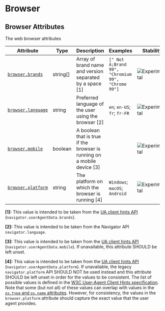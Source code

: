 <!--- Hugo front matter used to generate the website version of this page:
--->

<!-- NOTE: THIS FILE IS AUTOGENERATED. DO NOT EDIT BY HAND. -->
<!-- see templates/registry/markdown/attribute_namespace.md.j2 -->

# Browser

## Browser Attributes

The web browser attributes

| Attribute | Type | Description | Examples | Stability |
|---|---|---|---|---|
| <a id="browser-brands" href="#browser-brands">`browser.brands`</a> | string[] | Array of brand name and version separated by a space [1] | `[" Not A;Brand 99", "Chromium 99", "Chrome 99"]` | ![Experimental](https://img.shields.io/badge/-experimental-blue) |
| <a id="browser-language" href="#browser-language">`browser.language`</a> | string | Preferred language of the user using the browser [2] | `en`; `en-US`; `fr`; `fr-FR` | ![Experimental](https://img.shields.io/badge/-experimental-blue) |
| <a id="browser-mobile" href="#browser-mobile">`browser.mobile`</a> | boolean | A boolean that is true if the browser is running on a mobile device [3] |  | ![Experimental](https://img.shields.io/badge/-experimental-blue) |
| <a id="browser-platform" href="#browser-platform">`browser.platform`</a> | string | The platform on which the browser is running [4] | `Windows`; `macOS`; `Android` | ![Experimental](https://img.shields.io/badge/-experimental-blue) |

**[1]:** This value is intended to be taken from the [UA client hints API](https://wicg.github.io/ua-client-hints/#interface) (`navigator.userAgentData.brands`).

**[2]:** This value is intended to be taken from the Navigator API `navigator.language`.

**[3]:** This value is intended to be taken from the [UA client hints API](https://wicg.github.io/ua-client-hints/#interface) (`navigator.userAgentData.mobile`). If unavailable, this attribute SHOULD be left unset.

**[4]:** This value is intended to be taken from the [UA client hints API](https://wicg.github.io/ua-client-hints/#interface) (`navigator.userAgentData.platform`). If unavailable, the legacy `navigator.platform` API SHOULD NOT be used instead and this attribute SHOULD be left unset in order for the values to be consistent.
The list of possible values is defined in the [W3C User-Agent Client Hints specification](https://wicg.github.io/ua-client-hints/#sec-ch-ua-platform). Note that some (but not all) of these values can overlap with values in the [`os.type` and `os.name` attributes](./os.md). However, for consistency, the values in the `browser.platform` attribute should capture the exact value that the user agent provides.
